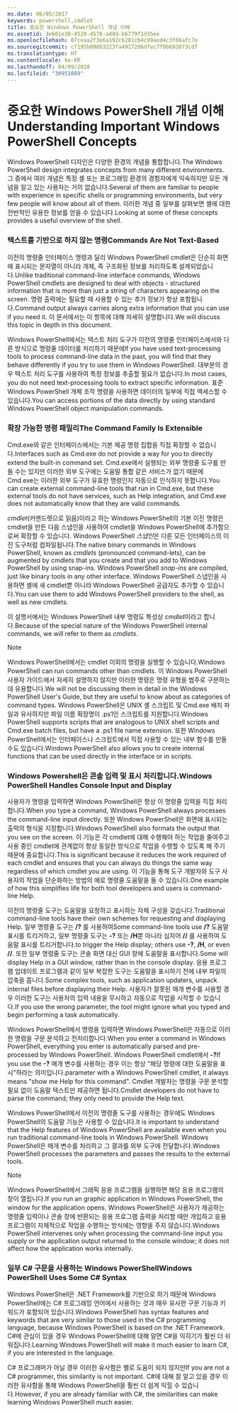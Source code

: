 ```yaml
---
ms.date: 06/05/2017
keywords: powershell,cmdlet
title: 중요한 Windows PowerShell 개념 이해
ms.assetid: 3e601e38-4520-4578-a48d-b6779f1d35ee
ms.openlocfilehash: 07ceaa2f3e6a192c6281cb4c99aed4c3f66afc7e
ms.sourcegitcommit: cf195b090b3223fa4917206dfec7f0b603873cdf
ms.translationtype: HT
ms.contentlocale: ko-KR
ms.lasthandoff: 04/09/2018
ms.locfileid: "30951089"
---
```

# <a name="understanding-important-windows-powershell-concepts"></a><span data-ttu-id="b44f8-103">중요한 Windows PowerShell 개념 이해</span><span class="sxs-lookup"><span data-stu-id="b44f8-103">Understanding Important Windows PowerShell Concepts</span></span>
<span data-ttu-id="b44f8-104">Windows PowerShell 디자인은 다양한 환경의 개념을 통합합니다.</span><span class="sxs-lookup"><span data-stu-id="b44f8-104">The Windows PowerShell design integrates concepts from many different environments.</span></span> <span data-ttu-id="b44f8-105">그 중에서 여러 개념은 특정 셸 또는 프로그래밍 환경의 경험자에게 익숙하지만 모든 개념을 알고 있는 사용자는 거의 없습니다.</span><span class="sxs-lookup"><span data-stu-id="b44f8-105">Several of them are familiar to people with experience in specific shells or programming environments, but very few people will know about all of them.</span></span> <span data-ttu-id="b44f8-106">이러한 개념 중 일부를 살펴보면 셸에 대한 전반적인 유용한 정보를 얻을 수 있습니다.</span><span class="sxs-lookup"><span data-stu-id="b44f8-106">Looking at some of these concepts provides a useful overview of the shell.</span></span>

### <a name="commands-are-not-text-based"></a><span data-ttu-id="b44f8-107">텍스트를 기반으로 하지 않는 명령</span><span class="sxs-lookup"><span data-stu-id="b44f8-107">Commands Are Not Text-Based</span></span>
<span data-ttu-id="b44f8-108">이전의 명령줄 인터페이스 명령과 달리 Windows PowerShell cmdlet은 단순히 화면에 표시되는 문자열이 아니라 개체, 즉 구조화된 정보를 처리하도록 설계되었습니다.</span><span class="sxs-lookup"><span data-stu-id="b44f8-108">Unlike traditional command-line interface commands, Windows PowerShell cmdlets are designed to deal with objects - structured information that is more than just a string of characters appearing on the screen.</span></span> <span data-ttu-id="b44f8-109">명령 출력에는 필요할 때 사용할 수 있는 추가 정보가 항상 포함됩니다.</span><span class="sxs-lookup"><span data-stu-id="b44f8-109">Command output always carries along extra information that you can use if you need it.</span></span> <span data-ttu-id="b44f8-110">이 문서에서는 이 항목에 대해 자세히 설명합니다.</span><span class="sxs-lookup"><span data-stu-id="b44f8-110">We will discuss this topic in depth in this document.</span></span>

<span data-ttu-id="b44f8-111">Windows PowerShell에서는 텍스트 처리 도구가 이전의 명령줄 인터페이스에서와 다른 방식으로 명령줄 데이터를 처리하기 때문에</span><span class="sxs-lookup"><span data-stu-id="b44f8-111">If you have used text-processing tools to process command-line data in the past, you will find that they behave differently if you try to use them in Windows PowerShell.</span></span> <span data-ttu-id="b44f8-112">대부분의 경우 텍스트 처리 도구를 사용하여 특정 정보를 추출할 필요가 없습니다.</span><span class="sxs-lookup"><span data-stu-id="b44f8-112">In most cases, you do not need text-processing tools to extract specific information.</span></span> <span data-ttu-id="b44f8-113">표준 Windows PowerShell 개체 조작 명령을 사용하면 데이터의 일부에 직접 액세스할 수 있습니다.</span><span class="sxs-lookup"><span data-stu-id="b44f8-113">You can access portions of the data directly by using standard Windows PowerShell object manipulation commands.</span></span>

### <a name="the-command-family-is-extensible"></a><span data-ttu-id="b44f8-114">확장 가능한 명령 패밀리</span><span class="sxs-lookup"><span data-stu-id="b44f8-114">The Command Family Is Extensible</span></span>
<span data-ttu-id="b44f8-115">Cmd.exe와 같은 인터페이스에서는 기본 제공 명령 집합을 직접 확장할 수 없습니다.</span><span class="sxs-lookup"><span data-stu-id="b44f8-115">Interfaces such as Cmd.exe do not provide a way for you to directly extend the built-in command set.</span></span> <span data-ttu-id="b44f8-116">Cmd.exe에서 실행되는 외부 명령줄 도구를 만들 수는 있지만 이러한 외부 도구에는 도움말 통합 같은 서비스가 없기 때문에 Cmd.exe는 이러한 외부 도구가 유효한 명령인지 자동으로 인식하지 못합니다.</span><span class="sxs-lookup"><span data-stu-id="b44f8-116">You can create external command-line tools that run in Cmd.exe, but these external tools do not have services, such as Help integration, and Cmd.exe does not automatically know that they are valid commands.</span></span>

<span data-ttu-id="b44f8-117">*cmdlet*(커맨드렛으로 읽음)이라고 하는 Windows PowerShell의 기본 이진 명령은 cmdlet을 만든 다음 스냅인을 사용하여 cmdlet을 Windows PowerShell에 추가함으로써 확장할 수 있습니다. Windows PowerShell *스냅인*은 다른 모든 인터페이스의 이진 도구처럼 컴파일됩니다.</span><span class="sxs-lookup"><span data-stu-id="b44f8-117">The native binary commands in Windows PowerShell, known as *cmdlets* (pronounced command-lets), can be augmented by cmdlets that you create and that you add to Windows PowerShell by using snap-ins. Windows PowerShell *snap-ins* are compiled, just like binary tools in any other interface.</span></span> <span data-ttu-id="b44f8-118">Windows PowerShell 스냅인을 사용하면 셸에 새 cmdlet뿐 아니라 Windows PowerShell 공급자도 추가할 수 있습니다.</span><span class="sxs-lookup"><span data-stu-id="b44f8-118">You can use them to add Windows PowerShell providers to the shell, as well as new cmdlets.</span></span>

<span data-ttu-id="b44f8-119">이 설명서에서는 Windows PowerShell 내부 명령도 특성상 *cmdlet*이라고 합니다.</span><span class="sxs-lookup"><span data-stu-id="b44f8-119">Because of the special nature of the Windows PowerShell internal commands, we will refer to them as *cmdlets*.</span></span>

> [!NOTE]
> <span data-ttu-id="b44f8-120">Windows PowerShell에서는 cmdlet 이외의 명령을 실행할 수 있습니다.</span><span class="sxs-lookup"><span data-stu-id="b44f8-120">Windows PowerShell can run commands other than cmdlets.</span></span> <span data-ttu-id="b44f8-121">이 Windows PowerShell 사용자 가이드에서 자세히 설명하지 않지만 이러한 명령은 명령 유형을 범주로 구분하는 데 유용합니다.</span><span class="sxs-lookup"><span data-stu-id="b44f8-121">We will not be discussing them in detail in the Windows PowerShell User's Guide, but they are useful to know about as categories of command types.</span></span> <span data-ttu-id="b44f8-122">Windows PowerShell은 UNIX 셸 스크립트 및 Cmd.exe 배치 파일과 유사하지만 파일 이름 확장명이 .ps1인 스크립트를 지원합니다.</span><span class="sxs-lookup"><span data-stu-id="b44f8-122">Windows PowerShell supports scripts that are analogous to UNIX shell scripts and Cmd.exe batch files, but have a .ps1 file name extension.</span></span> <span data-ttu-id="b44f8-123">또한 Windows PowerShell에서는 인터페이스나 스크립트에서 직접 사용할 수 있는 내부 함수를 만들 수도 있습니다.</span><span class="sxs-lookup"><span data-stu-id="b44f8-123">Windows PowerShell also allows you to create internal functions that can be used directly in the interface or in scripts.</span></span>

### <a name="windows-powershell-handles-console-input-and-display"></a><span data-ttu-id="b44f8-124">Windows Powershell은 콘솔 입력 및 표시 처리합니다.</span><span class="sxs-lookup"><span data-stu-id="b44f8-124">Windows PowerShell Handles Console Input and Display</span></span>
<span data-ttu-id="b44f8-125">사용자가 명령을 입력하면 Windows PowerShell은 항상 이 명령줄 입력을 직접 처리합니다.</span><span class="sxs-lookup"><span data-stu-id="b44f8-125">When you type a command, Windows PowerShell always processes the command-line input directly.</span></span> <span data-ttu-id="b44f8-126">또한 Windows PowerShell은 화면에 표시되는 출력의 형식을 지정합니다.</span><span class="sxs-lookup"><span data-stu-id="b44f8-126">Windows PowerShell also formats the output that you see on the screen.</span></span> <span data-ttu-id="b44f8-127">이 기능은 각 cmdlet에 대해 수행해야 하는 작업을 줄여주고 사용 중인 cmdlet에 관계없이 항상 동일한 방식으로 작업을 수행할 수 있도록 해 주기 때문에 중요합니다.</span><span class="sxs-lookup"><span data-stu-id="b44f8-127">This is significant because it reduces the work required of each cmdlet and ensures that you can always do things the same way regardless of which cmdlet you are using.</span></span> <span data-ttu-id="b44f8-128">이 기능을 통해 도구 개발자와 도구 사용자의 작업을 단순화하는 방법의 예로 명령줄 도움말을 들 수 있습니다.</span><span class="sxs-lookup"><span data-stu-id="b44f8-128">One example of how this simplifies life for both tool developers and users is command-line Help.</span></span>

<span data-ttu-id="b44f8-129">이전의 명령줄 도구는 도움말을 요청하고 표시하는 자체 구성을 갖습니다.</span><span class="sxs-lookup"><span data-stu-id="b44f8-129">Traditional command-line tools have their own schemes for requesting and displaying Help.</span></span> <span data-ttu-id="b44f8-130">일부 명령줄 도구는 **/?** 를 사용하여</span><span class="sxs-lookup"><span data-stu-id="b44f8-130">Some command-line tools use **/?**</span></span> <span data-ttu-id="b44f8-131">도움말 표시를 트리거하고, 일부 명령줄 도구는 **-?** 또는 **/H**뿐 아니라 심지어 **//** 를 사용하여 도움말 표시를 트리거합니다.</span><span class="sxs-lookup"><span data-stu-id="b44f8-131">to trigger the Help display; others use **-?**, **/H**, or even **//**.</span></span> <span data-ttu-id="b44f8-132">또한 일부 명령줄 도구는 콘솔 화면 대신 GUI 창에 도움말을 표시합니다.</span><span class="sxs-lookup"><span data-stu-id="b44f8-132">Some will display Help in a GUI window, rather than in the console display.</span></span> <span data-ttu-id="b44f8-133">응용 프로그램 업데이트 프로그램과 같이 일부 복잡한 도구는 도움말을 표시하기 전에 내부 파일의 압축을 풉니다.</span><span class="sxs-lookup"><span data-stu-id="b44f8-133">Some complex tools, such as application updaters, unpack internal files before displaying their Help.</span></span> <span data-ttu-id="b44f8-134">사용자가 잘못된 매개 변수를 사용할 경우 이러한 도구는 사용자의 입력 내용을 무시하고 자동으로 작업을 시작할 수 있습니다.</span><span class="sxs-lookup"><span data-stu-id="b44f8-134">If you use the wrong parameter, the tool might ignore what you typed and begin performing a task automatically.</span></span>

<span data-ttu-id="b44f8-135">Windows PowerShell에서 명령을 입력하면 Windows PowerShell은 자동으로 이러한 명령을 구문 분석하고 전처리합니다.</span><span class="sxs-lookup"><span data-stu-id="b44f8-135">When you enter a command in Windows PowerShell, everything you enter is automatically parsed and pre-processed by Windows PowerShell.</span></span> <span data-ttu-id="b44f8-136">Windows PowerShell cmdlet에서 **-?**</span><span class="sxs-lookup"><span data-stu-id="b44f8-136">If you use the **-?**</span></span> <span data-ttu-id="b44f8-137">매개 변수를 사용하는 경우 이는 항상 "해당 명령에 대한 도움말을 표시"하라는 의미입니다.</span><span class="sxs-lookup"><span data-stu-id="b44f8-137">parameter with a Windows PowerShell cmdlet, it always means "show me Help for this command".</span></span> <span data-ttu-id="b44f8-138">Cmdlet 개발자는 명령을 구문 분석할 필요 없이 도움말 텍스트만 제공하면 됩니다.</span><span class="sxs-lookup"><span data-stu-id="b44f8-138">Cmdlet developers do not have to parse the command; they only need to provide the Help text.</span></span>

<span data-ttu-id="b44f8-139">Windows PowerShell에서 이전의 명령줄 도구를 사용하는 경우에도 Windows PowerShell의 도움말 기능은 사용할 수 있습니다.</span><span class="sxs-lookup"><span data-stu-id="b44f8-139">It is important to understand that the Help features of Windows PowerShell are available even when you run traditional command-line tools in Windows PowerShell.</span></span> <span data-ttu-id="b44f8-140">Windows PowerShell은 매개 변수를 처리하고 그 결과를 외부 도구에 전달합니다.</span><span class="sxs-lookup"><span data-stu-id="b44f8-140">Windows PowerShell processes the parameters and passes the results to the external tools.</span></span>

> [!NOTE]
> <span data-ttu-id="b44f8-141">Windows PowerShell에서 그래픽 응용 프로그램을 실행하면 해당 응용 프로그램의 창이 열립니다.</span><span class="sxs-lookup"><span data-stu-id="b44f8-141">If you run an graphic application in Windows PowerShell, the window for the application opens.</span></span> <span data-ttu-id="b44f8-142">Windows PowerShell은 사용자가 제공하는 명령줄 입력이나 콘솔 창에 반환되는 응용 프로그램 출력을 처리할 때만 개입하고 응용 프로그램이 자체적으로 작업을 수행하는 방식에는 영향을 주지 않습니다.</span><span class="sxs-lookup"><span data-stu-id="b44f8-142">Windows PowerShell intervenes only when processing the command-line input you supply or the application output returned to the console window; it does not affect how the application works internally.</span></span>

### <a name="windows-powershell-uses-some-c-syntax"></a><span data-ttu-id="b44f8-143">일부 C# 구문을 사용하는 Windows PowerShell</span><span class="sxs-lookup"><span data-stu-id="b44f8-143">Windows PowerShell Uses Some C# Syntax</span></span>
<span data-ttu-id="b44f8-144">Windows PowerShell은 .NET Framework를 기반으로 하기 때문에 Windows PowerShell에는 C# 프로그래밍 언어에서 사용하는 것과 매우 유사한 구문 기능과 키워드가 포함되어 있습니다.</span><span class="sxs-lookup"><span data-stu-id="b44f8-144">Windows PowerShell has syntax features and keywords that are very similar to those used in the C# programming language, because Windows PowerShell is based on the .NET Framework.</span></span> <span data-ttu-id="b44f8-145">C#에 관심이 있을 경우 Windows PowerShell에 대해 알면 C#을 익히기가 훨씬 더 쉬워집니다.</span><span class="sxs-lookup"><span data-stu-id="b44f8-145">Learning Windows PowerShell will make it much easier to learn C#, if you are interested in the language.</span></span>

<span data-ttu-id="b44f8-146">C# 프로그래머가 아닐 경우 이러한 유사함은 별로 도움이 되지 않지만</span><span class="sxs-lookup"><span data-stu-id="b44f8-146">If you are not a C# programmer, this similarity is not important.</span></span> <span data-ttu-id="b44f8-147">C#에 대해 잘 알고 있을 경우 이러한 유사함을 통해 Windows PowerShell을 훨씬 더 쉽게 익힐 수 있습니다.</span><span class="sxs-lookup"><span data-stu-id="b44f8-147">However, if you are already familiar with C#, the similarities can make learning Windows PowerShell much easier.</span></span>